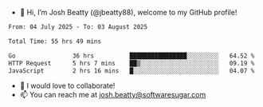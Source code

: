 - 👋 Hi, I’m Josh Beatty (@jbeatty88), welcome to my GitHub profile!

<!--START_SECTION:waka-->

```txt
From: 04 July 2025 - To: 03 August 2025

Total Time: 55 hrs 49 mins

Go                36 hrs          ████████████████░░░░░░░░░   64.52 %
HTTP Request      5 hrs 7 mins    ██▒░░░░░░░░░░░░░░░░░░░░░░   09.19 %
JavaScript        2 hrs 16 mins   █░░░░░░░░░░░░░░░░░░░░░░░░   04.07 %
```

<!--END_SECTION:waka-->

- 💞️ I would love to collaborate!
- 📫 You can reach me at josh.beatty@softwaresugar.com

<!---
jbeatty88/jbeatty88 is a ✨ special ✨ repository because its `README.md` (this file) appears on your GitHub profile.
You can click the Preview link to take a look at your changes.
--->
